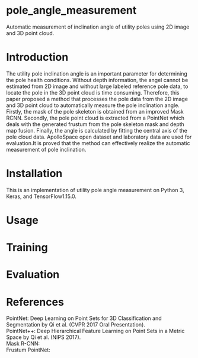 # pole_angle_measurement
Automatic measurement of inclination angle of utility poles using 2D image and 3D point cloud.

# Introduction
The utility pole inclination angle is an important parameter for determining the pole health conditions. Without depth information, the angel cannot be estimated from 2D image and without large labeled reference pole data, to locate the pole in the 3D point cloud is time consuming. Therefore, this paper proposed a method that processes the pole data from the 2D image and 3D point cloud to automatically measure the pole inclination angle. Firstly, the mask of the pole skeleton is obtained from an improved Mask RCNN. Secondly, the pole point cloud is extracted from a PointNet which deals with the generated frustum from the pole skeleton mask and depth map fusion. Finally, the angle is calculated by fitting the central axis of the pole cloud data. ApolloSpace open dataset and laboratory data are used for evaluation.It is proved that the method can effectively realize the automatic measurement of pole inclination.
# Installation
This is an implementation of utility pole angle measurement on Python 3, Keras, and TensorFlow1.15.0. 
# Usage
# Training
# Evaluation
# References
PointNet: Deep Learning on Point Sets for 3D Classification and Segmentation by Qi et al. (CVPR 2017 Oral Presentation).   
PointNet++: Deep Hierarchical Feature Learning on Point Sets in a Metric Space by Qi et al. (NIPS 2017).   
Mask R-CNN:  
Frustum PointNet:
